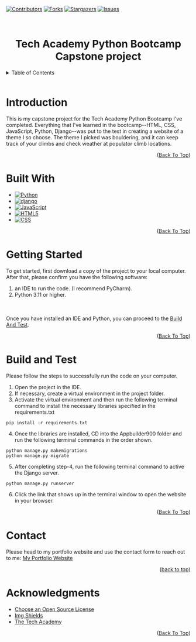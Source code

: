 <!--Helps with compatibility of the back to top link-->
<a id="readme-top"></a>

<!--PROJECT SHIELDS-->
[![Contributors][contributors-shield]][contributors-url]
[![Forks][forks-shield]][forks-url]
[![Stargazers][stars-shield]][stars-url]
[![Issues][issues-shield]][issues-url]

<!-- Project Title -->
<br>
<div>
    <h1 style="text-align:center">Tech Academy Python Bootcamp Capstone project</h1>
</div>

<!-- Table of Contents -->
<details>
    <summary>Table of Contents</summary>
    <ol>
        <li><a href="#introduction">Introduction</a></li>
        <li><a href="#built-with">Built With</a></li>
        <li><a href="#getting-started">Getting Started</a></li>
        <li><a href="#build-and-test">Build And Test</a></li>
        <li><a href="#contact">Contact</a></li>
        <li><a href="#acknowledgments">Acknowledgments</a></li>
    </ol>
</details>
<br>

# Introduction
This is my capstone project for the Tech Academy Python Bootcamp I've completed. 
Everything that I've learned in the bootcamp--HTML, CSS, JavaScript, Python, Django--was put to the test in creating a website of
a theme I so choose. The theme I picked was bouldering, and it can keep track of your climbs and check weather at populator climb
locations.

<p style="text-align:right">(<a href="#readme-top">Back To Top</a>)</p>

# Built With
* [![Python][python-shield]][python-url]
* [![django][django-shield]][django-url]
* [![JavaScript][javascript-shield]][javascript-url]
* [![HTML5][html-shield]][html-url]
* [![CSS][css-shield]][css-url]

<p style="text-align:right">(<a href="#readme-top">Back To Top</a>)</p>

# Getting Started
To get started, first download a copy of the project to your local computer. After that, please confirm you have the following
software:
1. an IDE to run the code. (I recommend PyCharm).
2. Python 3.11 or higher.
<br>
<br>
Once you have installed an IDE and Python, you can proceed to the <a href="#build-and-test">Build And Test</a>.

<p style="text-align:right">(<a href="#readme-top">Back To Top</a>)</p>

# Build and Test
Please follow the steps to successfully run the code on your computer.
1. Open the project in the IDE.
2. If necessary, create a virtual environment in the project folder.
3. Activate the virtual environment and then run the following terminal command to install the necessary libraries specified
in the requirements.txt
```
pip install -r requirements.txt
```
4. Once the libraries are installed, CD into the Appbuilder900 folder and run the following terminal commands in the order
shown.
```
python manage.py makemigrations
python manage.py migrate
```
5. After completing step-4, run the following terminal command to active the Django server.
```
python manage.py runserver
```
6. Click the link that shows up in the terminal window to open the website in your browser.

<p style="text-align:right">(<a href="#readme-top">Back To Top</a>)</p>

<!-- Contact -->
# Contact
Please head to my portfolio website and use the contact form to reach out to me:
[My Portfolio Website][portfolio-url]

<p style="text-align:right">(<a href="#readme-top">back to top</a>)</p>

<!-- ACKNOWLEDGMENTS -->
# Acknowledgments

* [Choose an Open Source License](https://choosealicense.com)
* [Img Shields](https://shields.io)
* [The Tech Academy](tech-academy-url)

<p style="text-align:right">(<a href="#readme-top">Back To Top</a>)</p>

<!-- MARKDOWN LINKS & IMAGES -->
[contributors-shield]: https://img.shields.io/github/contributors/ColorlessSaber/Python-Capstone.svg?style=for-the-badge
[contributors-url]: https://github.com/ColorlessSaber/Python-Capstone/graphs/contributors
[forks-shield]: https://img.shields.io/github/forks/ColorlessSaber/Python-Capstone.svg?style=for-the-badge
[forks-url]: https://github.com/ColorlessSaber/Python-Capstone/network/members
[stars-shield]: https://img.shields.io/github/stars/ColorlessSaber/Python-Capstone.svg?style=for-the-badge
[stars-url]: https://github.com/ColorlessSaber/Python-Capstone/stargazers
[issues-shield]: https://img.shields.io/github/issues/ColorlessSaber/Python-Capstone.svg?style=for-the-badge
[issues-url]: https://github.com/ColorlessSaber/Python-Capstone/issues

[javascript-shield]: https://img.shields.io/badge/JavaScript-F7DF1E?style=for-the-badge&logo=javascript&logoColor=black
[javascript-url]: https://developer.mozilla.org/en-US/docs/Web/JavaScript
[html-shield]: https://img.shields.io/badge/HTML5-E34F26?style=for-the-badge&logo=html5&logoColor=white
[html-url]: https://html.spec.whatwg.org/multipage/
[css-shield]: https://img.shields.io/badge/CSS-663399?style=for-the-badge&logo=css&logoColor=white
[css-url]: https://www.w3.org/Style/CSS/Overview.en.html
[python-shield]: https://img.shields.io/badge/Python-3776AB?style=for-the-badge&logo=python&logoColor=white
[python-url]: https://www.python.org
[django-shield]: https://img.shields.io/badge/Django-092E20?style=for-the-badge&logo=django&logoColor=white
[django-url]: https://www.djangoproject.com/

[portfolio-url]: https://colorlesssaber.github.io/